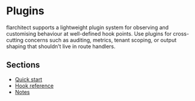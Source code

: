 # Plugins

flarchitect supports a lightweight plugin system for observing and customising
behaviour at well-defined hook points. Use plugins for cross-cutting concerns
such as auditing, metrics, tenant scoping, or output shaping that shouldn’t
live in route handlers.

## Sections

- [Quick start](quick-start.md)
- [Hook reference](hook-reference.md)
- [Notes](notes.md)
